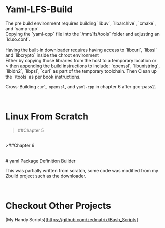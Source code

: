 # Yaml-LFS-Build
<p>
The pre build environment requires building `libuv`, `libarchive`, `cmake`, and `yamp-cpp`<br>
Copying the `yaml-cpp` file into the `/mnt/lfs/tools` folder and adjusting an `ld.so.conf`.<br>
<br>
Having the built-in downloader requires having access to `libcurl`, `libssl` and `libcrypto` inside the chroot environment<br>
Either by copying those libraries from the host to a temporary location or<br>
> then appending the build instructions to include: `openssl`, `libunistring`, `libidn2`, `libpsl`, `curl` as part of the temporary toolchain. Then Clean up the `/tools` as per book instructions.<br>

Cross-Building `curl`, `openssl`, and `yaml-cpp` in chapter 6 after gcc-pass2.<br>
</p><br>

# Linux From Scratch 
>##Chapter 5
<p></p>
<br>
>##Chapter 6
<p></p>
<br>
# yaml Package Definition Builder
<p>This was partially written from scratch, some code was modified from my Zbuild project such as the downloader.
</p>
<br>

# Checkout Other Projects

(My Handy Scripts)[https://github.com/zedmatrix/Bash_Scripts]
